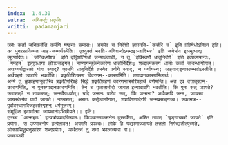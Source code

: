 ```yaml
---
index:  1.4.30
sutra:  जनिकर्तुः प्रकृतिः
vritti:  padamanjari
---
```


	जनेः कर्ता जनिकर्तेति कर्मणि षष्ठ्याः समासः। अयमेव च निर्देशो ज्ञापयति-`कर्त्तरि च` इति प्रतिषेधोऽनित्य इति। कः पुनरसावित्यत आह-जन्यर्थस्येति। एतदुक्तं भवति-जनिशब्दोऽयम्ठइञ्जादिभ्यः` इति जनेर्भाव इञमुत्पाद्य व्युत्पादितः। `जनिवध्योश्च` इति वृद्धिप्रतिषेधो जन्यार्थवाची, न तु `इक्स्तिपौ धातुनिर्देशे` इति इक्प्रत्ययान्तः, `गमहन` इत्युपधाया लोपप्रसङ्गत्। नाप्यागन्तुकेनेकारेण धातोर्निर्देशः; शब्दात्मकस्य धातोः कर्त्रा सम्बन्धायोगात्। अथाप्यर्थद्वारको योगः स्याद्? एवमपि धातुनिर्देशे तस्यैव प्रयोगे स्याद्, न पर्यायस्य; अङ्गादङ्गास्तम्भवोऽस्तीति। अर्थग्रहणे त्वत्रापि भवतीति। प्रकृतिरित्यस्य विवरणम्--कारणमिति। उपादानकारणमित्यर्थः। 
	अन्ये तु ध्रुवग्रहणानुवृत्तेरेव प्रकृतिपरिग्रहे सिद्धे प्रकृतिग्रहणं कारणमात्रपरिग्रहार्थं वर्णयन्ति। अत एव वृत्तावुक्तम्-कारणमिति, न पुनरुपादानकारणमिति। तेन च पुत्रात्प्रमोदो जायत इत्यादावपि भवतीति। किं पुनः सत् जायते? उतासत्? न तावत्सत्; जन्मवैयर्थ्यात्। यदि जन्मनः प्रागेव सत्, किं जन्मना? अथैवमपि जन्म, जायस्व जायस्वेत्येव घटो जायते। नाप्यसत्; असतः कर्तृत्वायोगात्, शशविषणादेरपि जन्मप्रसङ्गच्च। उक्तमत्र--
	पूर्वावस्थामविजहत्संस्पृशन् धर्ममुत्तरम्।
	संमूर्छित इवार्थात्मा जायमानोऽभिछीयते।। इति।
	एतच्च `आन्महतः` इत्यत्रोपपादयिष्यामः। किञ्चास्माकमनेन दुस्तर्केण, अस्ति तावत् `श्रृङ्गाच्छरो जायते` इति प्रयोगः, स उपपादनीय इत्येतावत्! अयमपि प्रपञ्चः। लोके हि यद्यस्माज्जायते तत्ततो निर्गच्छतीत्युच्यते, लोकप्रसिद्ध्यनुसारेण शब्दप्रयोगः, अर्थतत्त्वं तु तथा भवत्वन्यथा वा।।
	पदमञ्जरी
